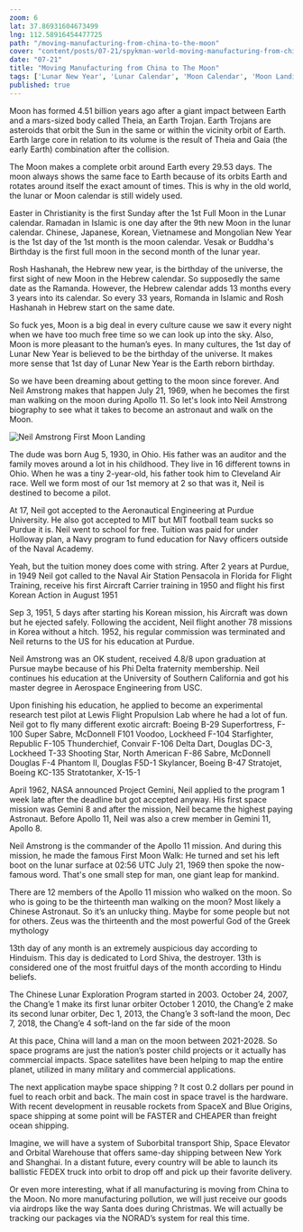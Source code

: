 ```yaml
---
zoom: 6
lat: 37.86931604673499
lng: 112.58916454477725
path: "/moving-manufacturing-from-china-to-the-moon"
cover: "content/posts/07-21/spykman-world-moving-manufacturing-from-china-to-the-moon.png"
date: "07-21"
title: "Moving Manufacturing from China to The Moon"
tags: ['Lunar New Year', 'Lunar Calendar', 'Moon Calendar', 'Moon Landing', 'Lunar Landing','China','Space Freight Shipping','Theia','Earth Trojan','Spykman World','Nicholas Spykman']    
published: true
---
```

Moon has formed 4.51 billion years ago after a giant impact between Earth and a mars-sized body called Theia, an Earth Trojan. Earth Trojans are asteroids that orbit the Sun in the same or within the vicinity orbit of Earth. Earth large core in relation to its volume is the result of Theia and Gaia (the early Earth) combination after the collision. 

The Moon makes a complete orbit around Earth every 29.53 days. The moon always shows the same face to Earth because of its orbits Earth and rotates around itself the exact amount of times. This is why in the old world, the lunar or Moon calendar is still widely used.

Easter in Christianity is the first Sunday after the 1st Full Moon in the Lunar calendar. Ramadan in Islamic is one day after the 9th new Moon in the lunar calendar. Chinese, Japanese, Korean, Vietnamese and Mongolian New Year is the 1st day of the 1st month is the moon calendar. Vesak or Buddha's Birthday is the first full moon in the second month of the lunar year. 

Rosh Hashanah, the Hebrew new year, is the birthday of the universe, the first sight of new Moon in the Hebrew calendar. So supposedly the same date as the Ramanda. However, the Hebrew calendar adds 13 months every 3 years into its calendar. So every 33 years, Romanda in Islamic and Rosh Hashanah in Hebrew start on the same date. 

So fuck yes, Moon is a big deal in every culture cause we saw it every night when we have too much free time so we can look up into the sky. Also, Moon is more pleasant to the human’s eyes. In many cultures, the 1st day of Lunar New Year is believed to be the birthday of the universe. It makes more sense that 1st day of Lunar New Year is the Earth reborn birthday.

So we have been dreaming about getting to the moon since forever. And Neil Amstrong makes that happen July 21, 1969, when he becomes the first man walking on the moon during Apollo 11. So let's look into Neil Amstrong biography to see what it takes to become an astronaut and walk on the Moon. 

![Neil Amstrong First Moon Landing](https://storage.googleapis.com/spykman-world/us-first-man-moon-landing.png)

The dude was born Aug 5, 1930, in Ohio. His father was an auditor and the family moves around a lot in his childhood.  They live in 16 different towns in Ohio. When he was a tiny 2-year-old, his father took him to Cleveland Air race. Well we form most of our 1st memory at 2 so that was it, Neil is destined to become a pilot. 

At 17, Neil got accepted to the  Aeronautical Engineering at Purdue University. He also got accepted to MIT but MIT football team sucks so Purdue it is. Neil went to school for free. Tuition was paid for under Holloway plan, a Navy program to fund education for Navy officers outside of the Naval Academy. 

Yeah, but the tuition money does come with string. After 2 years at Purdue, in 1949 Neil got called to the Naval Air Station Pensacola in Florida for Flight Training, receive his first Aircraft Carrier training in 1950 and flight his first Korean Action in August 1951

Sep 3, 1951, 5 days after starting his Korean mission, his Aircraft was down but he ejected safely. Following the accident, Neil flight another 78 missions in Korea without a hitch. 1952, his regular commission was terminated and Neil returns to the US for his education at Purdue. 

Neil Amstrong was an OK student, received 4.8/8 upon graduation at Pursue maybe because of his Phi Delta fraternity membership. Neil continues his education at the University of Southern California and got his master degree in  Aerospace Engineering from USC. 

Upon finishing his education, he applied to become an experimental research test pilot at Lewis Flight Propulsion Lab where he had a lot of fun. Neil got to fly many different exotic aircraft: Boeing B-29 Superfortress, F-100 Super Sabre, McDonnell F101 Voodoo, Lockheed F-104 Starfighter, Republic F-105 Thunderchief, Convair F-106 Delta Dart, Douglas DC-3, Lockheed T-33 Shooting Star, North American F-86 Sabre, McDonnell Douglas F-4 Phantom II, Douglas F5D-1 Skylancer, Boeing B-47 Stratojet, Boeing KC-135 Stratotanker, X-15-1

April 1962, NASA announced Project Gemini, Neil applied to the program 1 week late after the deadline but got accepted anyway. His first space mission was Gemini 8 and after the mission, Neil became the highest paying Astronaut. Before Apollo 11, Neil was also a crew member in Gemini 11, Apollo 8.

Neil Amstrong is the commander of the Apollo 11 mission. And during this mission, he made the famous First Moon Walk: He turned and set his left boot on the lunar surface at 02:56 UTC July 21, 1969 then spoke the now-famous word. That's one small step for man, one giant leap for mankind.

There are  12 members of the Apollo 11 mission who walked on the moon. So who is going to be the thirteenth man walking on the moon? Most likely a Chinese Astronaut. So it’s an unlucky thing. Maybe for some people but not for others. Zeus was the thirteenth and the most powerful God of the Greek mythology

13th day of any month is an extremely auspicious day according to Hinduism. This day is dedicated to Lord Shiva, the destroyer. 13th is considered one of the most fruitful days of the month according to Hindu beliefs.

The Chinese Lunar Exploration Program started in 2003. October 24, 2007, the Chang’e 1 make its first lunar orbiter
October 1 2010, the Chang’e 2 make its second lunar orbiter, Dec 1, 2013, the Chang’e 3 soft-land the moon, Dec 7, 2018, the Chang’e 4 soft-land on the far side of the moon

At this pace, China will land a man on the moon between 2021-2028. So space programs are just the nation’s poster child projects or it actually has commercial impacts. Space satellites have been helping to map the entire planet, utilized in many military and commercial applications. 

The next application maybe space shipping ? It cost 0.2 dollars per pound in fuel to reach orbit and back. The main cost in space travel is the hardware. With recent development in reusable rockets from SpaceX and Blue Origins, space shipping at some point will be FASTER and CHEAPER than freight ocean shipping.

Imagine, we will have a system of Suborbital transport Ship, Space Elevator and Orbital Warehouse that offers same-day shipping between New York and Shanghai. In a distant future, every country will be able to launch its ballistic FEDEX truck into orbit to drop off and pick up their favorite delivery.

Or even more interesting, what if all manufacturing is moving from China to the Moon. No more manufacturing pollution, we will just receive our goods via airdrops like the way Santa does during Christmas. We will actually be tracking our packages via the NORAD’s system for real this time. 


![]()
